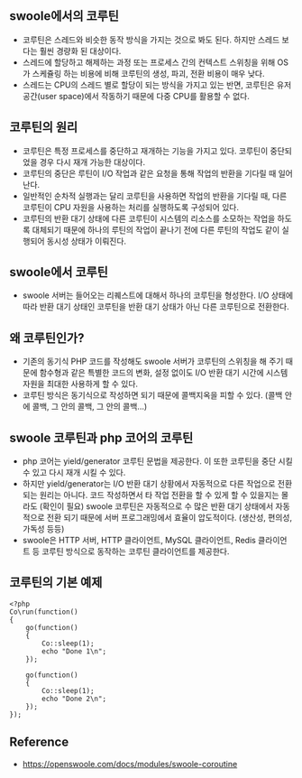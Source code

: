 ## swoole에서의 코루틴
- 코루틴은 스레드와 비슷한 동작 방식을 가지는 것으로 봐도 된다. 하지만 스레드 보다는 훨씬 경량화 된 대상이다. 
- 스레드에 할당하고 해제하는 과정 또는 프로세스 간의 컨텍스트 스위칭을 위해 OS가 스케쥴링 하는 비용에 비해 코루틴의 생성, 파괴, 전환 비용이 매우 낮다.
- 스레드는 CPU의 스레드 별로 할당이 되는 방식을 가지고 있는 반면, 코루틴은 유저 공간(user space)에서 작동하기 때문에 다중 CPU를 활용할 수 없다.

## 코루틴의 원리
- 코루틴은 특정 프로세스를 중단하고 재개하는 기능을 가지고 있다. 코루틴이 중단되었을 경우 다시 재개 가능한 대상이다.
- 코루틴의 중단은 루틴이 I/O 작업과 같은 요청을 통해 작업의 반환을 기다릴 때 일어난다.
- 일반적인 순차적 실행과는 달리 코루틴을 사용하면 작업의 반환을 기다릴 때, 다른 코루틴이 CPU 자원을 사용하는 처리를 실행하도록 구성되어 있다.
- 코루틴의 반환 대기 상태에 다른 코루틴이 시스템의 리소스를 소모하는 작업을 하도록 대체되기 때문에 하나의 루틴의 작업이 끝나기 전에 다른 루틴의 작업도 같이 실행되어 동시성 상태가 이뤄진다.

## swoole에서 코루틴
- swoole 서버는 들어오는 리퀘스트에 대해서 하나의 코루틴을 형성한다. I/O 상태에 따라 반환 대기 상태인 코루틴을 반환 대기 상태가 아닌 다른 코루틴으로 전환한다.

## 왜 코루틴인가?
- 기존의 동기식 PHP 코드를 작성해도 swoole 서버가 코루틴의 스위칭을 해 주기 때문에 함수형과 같은 특별한 코드의 변화, 설정 없이도 I/O 반환 대기 시간에 시스템 자원을 최대한 사용하게 할 수 있다.
- 코루틴 방식은 동기식으로 작성하면 되기 때문에 콜백지옥을 피할 수 있다. (콜백 안에 콜백, 그 안의 콜백, 그 안의 콜백...)

## swoole 코루틴과 php 코어의 코루틴
- php 코어는 yield/generator 코루틴 문법을 제공한다. 이 또한 코루틴을 중단 시킬 수 있고 다시 재개 시킬 수 있다.
- 하지만 yield/generator는 I/O 반환 대기 상황에서 자동적으로 다른 작업으로 전환 되는 원리는 아니다. 코드 작성하면서 타 작업 전환을 할 수 있게 할 수 있을지는 몰라도 (확인이 필요) swoole 코루틴은 자동적으로 수 많은 반환 대기 상태에서 자동적으로 전환 되기 때문에 서버 프로그래밍에서 효율이 압도적이다. (생산성, 편의성, 가독성 등등)
- swoole은 HTTP 서버, HTTP 클라이언트, MySQL 클라이언트, Redis 클라이언트 등 코루틴 방식으로 동작하는 코루틴 클라이언트를 제공한다.

## 코루틴의 기본 예제
```
<?php
Co\run(function()
{
    go(function()
    {
        Co::sleep(1);
        echo "Done 1\n";
    });

    go(function()
    {
        Co::sleep(1);
        echo "Done 2\n";
    });
});
```


## Reference
- https://openswoole.com/docs/modules/swoole-coroutine
